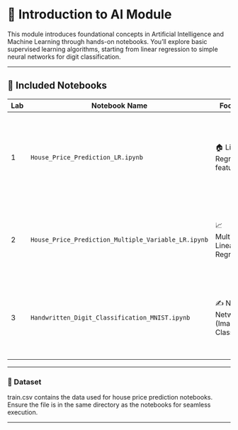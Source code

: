 # 🤖 Introduction to AI Module

This module introduces foundational concepts in Artificial Intelligence and Machine Learning through hands-on notebooks. You’ll explore basic supervised learning algorithms, starting from linear regression to simple neural networks for digit classification.

---

## 🧪 Included Notebooks

| Lab | Notebook Name                                   | Focus Area                        | Description                                                                 |
|-----|--------------------------------------------------|-----------------------------------|-----------------------------------------------------------------------------|
| 1   | `House_Price_Prediction_LR.ipynb`               | 🏠 Linear Regression (1 feature)  | Predict house prices using a simple linear regression model with one variable. |
| 2   | `House_Price_Prediction_Multiple_Variable_LR.ipynb` | 📈 Multivariable Linear Regression    | Extend linear regression to use multiple variables for better accuracy.     |
| 3   | `Handwritten_Digit_Classification_MNIST.ipynb`  | ✍️ Neural Network (Image Classification) | Classify handwritten digits using a basic neural network trained on the MNIST dataset. |

---

### 📁 Dataset
train.csv contains the data used for house price prediction notebooks. Ensure the file is in the same directory as the notebooks for seamless execution.

---


